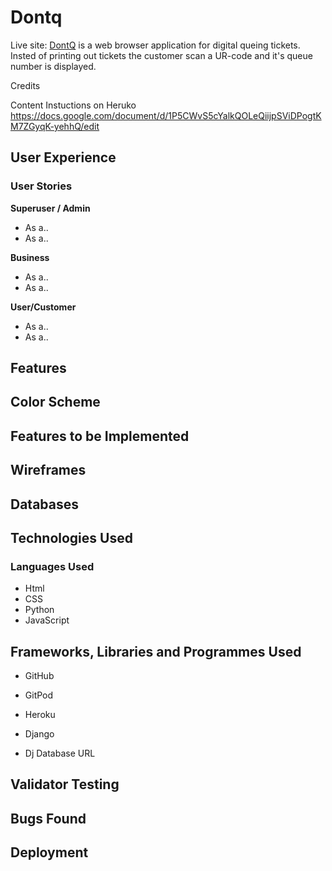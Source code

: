 # Dontq


Live site: 
[DontQ](https://emmabergner.github.io/blink/) is a web browser application for digital queing tickets. Insted of printing out tickets the customer scan a UR-code and it's queue number is displayed.  


Credits

Content
Instuctions on Heruko
https://docs.google.com/document/d/1P5CWvS5cYalkQOLeQiijpSViDPogtKM7ZGyqK-yehhQ/edit


## User Experience


### User Stories

__Superuser / Admin__
- As a..
- As a..

__Business__
- As a..
- As a..

__User/Customer__
- As a..
- As a..

## Features 


## Color Scheme

## Features to be Implemented

## Wireframes

## Databases


## Technologies Used

### Languages Used
- Html 
- CSS
- Python 
- JavaScript 

## Frameworks, Libraries and Programmes Used

- GitHub 

- GitPod 

- Heroku 

- Django 

- Dj Database URL 


## Validator Testing
## Bugs Found

## Deployment